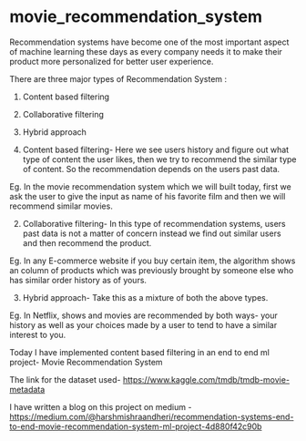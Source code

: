 # movie_recommendation_system
Recommendation systems have become one of the most important aspect of machine learning these days as every company needs it to make their product more
personalized for better user experience.

There are three major types of Recommendation System :

1. Content based filtering

2. Collaborative filtering

3. Hybrid approach



1. Content based filtering- Here we see users history and figure out what type of content the user likes, then we try to recommend the similar type of content. 
                         So the recommendation depends on the users past data.
                         
Eg. In the movie recommendation system which we will built today, first we ask the user to give the input as name of his favorite film 
and then we will recommend similar movies.
                     
                     
2. Collaborative filtering- In this type of recommendation systems, users past data is not a matter of concern instead we find out similar users and then 
                        recommend the product.
                        
Eg. In any E-commerce website if you buy certain item, the algorithm shows an column of products which was previously 
brought by someone else who has similar order history as of yours.
                  
                  
3. Hybrid approach- Take this as a mixture of both the above types.

Eg. In Netflix, shows and movies are recommended by both ways- your history as well as your choices made by a user to tend 
to have a similar interest to you.
                       
Today I have implemented content based filtering in an end to end ml project- Movie Recommendation System

The link for the dataset used- https://www.kaggle.com/tmdb/tmdb-movie-metadata

I have written a blog on this project on medium - https://medium.com/@harshmishraandheri/recommendation-systems-end-to-end-movie-recommendation-system-ml-project-4d880f42c90b
